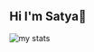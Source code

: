 ## Hi I'm Satya👋
<img alt="my stats" src="https://github-readme-stats.vercel.app/api/top-langs/?username=Satyahelfia&layout=compact"/>
